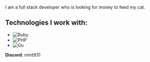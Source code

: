 

I am a full stack developer who is looking for money to feed my cat.

## Technologies I work with:
- ![Ruby](https://img.shields.io/badge/-Ruby-701516?style=flat-square&logo=ruby&logoColor=ffffff) 
- ![PHP](https://img.shields.io/badge/-PHP-777BB4?style=flat-square&logo=php&logoColor=ffffff) 
- ![Go](https://img.shields.io/badge/-Go-00ADD8?style=flat-square&logo=go&logoColor=ffffff) 

**Discord**: mint931
